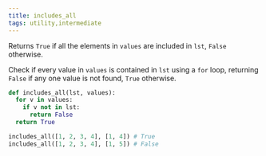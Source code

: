 ```yaml
---
title: includes_all
tags: utility,intermediate
---
```


Returns `True` if all the elements in `values` are included in `lst`, `False` otherwise.

Check if every value in `values` is contained in `lst` using a `for` loop, returning `False` if any one value is not found, `True` otherwise.

```py
def includes_all(lst, values):
  for v in values:
    if v not in lst:
      return False
  return True
```

```py
includes_all([1, 2, 3, 4], [1, 4]) # True
includes_all([1, 2, 3, 4], [1, 5]) # False
```
